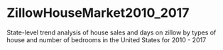# ZillowHouseMarket2010_2017
State-level trend analysis of house sales and days on zillow by types of house and number of bedrooms in the United States for 2010 - 2017
